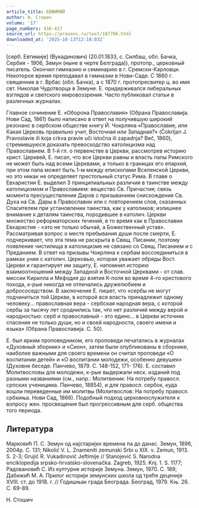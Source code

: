 ```yaml
---
article_title: ЕВФИМИЙ
author: Н. Стошич
volume: '17'
page_numbers: 416-417
source_url: https://pravenc.ru/text/187706.html
downloaded_at: '2025-10-13T12:18:03Z'
---
```


[серб. Евтимиjе] (Вукадинович) (20.01.1833, с. Силбаш, обл. Бачка, Сербия - 1906, Земун (ныне в черте Белграда)), протопр., церковный писатель. Окончил гимназию и семинарию в г. Сремски-Карловци. Некоторое время преподавал в гимназии в Нови-Саде. С 1860 г. священник в г. Врбас (обл. Бачка), а с 1870 г. протопресвитер ц. во имя свт. Николая Чудотворца в Земуне. Е. придерживался либеральных взглядов и светского мировоззрения. Часто публиковал статьи в различных журналах.

Главное сочинение Е. «Оборона Православия» (Обрана Православиjа. Нови Сад, 1861) было написано в ответ на получившую широкий резонанс в сербском обществе книгу Й. Чокрляна «Православие, или Какая Церковь правильно учит, Восточная или Западная?» (Čokrljan J. Pravoslavie ili koja crkva pravie uči istočna ili zapadnja? Beč, 1860), стремившуюся доказать превосходство католицизма над Православием. В 1-й гл. о первенстве в Церкви, рассмотрев историю христ. Церквей, Е. писал, что все Церкви равны и власть папы Римского не может быть над всеми Церквами, а только в границах его епархий, при этом папа может быть 1-м между епископами Вселенской Церкви, но это никак не определяет престольный статус Рима. В главе о Евхаристии Е. выделил 3 принципиальных различия в таинстве между католицизмом и Православием: вещество Св. Причастия; связь момента пресуществления Даров с призыванием снисхождения Св. Духа на Св. Дары в Православии или с повторением слов, сказанных Спасителем при установлении таинства, как у католиков; излишнее внимание к деталям таинства, породившее в католич. Церкви множество реформаторских течений, в то время как в Православии Евхаристия - «это не только обычай, а Божественный устав». Рассматривая вопрос о месте пребывания души после смерти, Е. подчеркивает, что эта тема не раскрыта в Свящ. Писании, поэтому появление чистилища в католицизме не связано со Свящ. Писанием и с Преданием. В ответ на призывы Чокрляна к сербам воссоединиться в рамках унии с католич. Церковью, которая уважает обряды Вост. Церкви и гарантирует им защиту, Е. напомнил историю взаимоотношений между Западной и Восточной Церквами - от слав. миссии Кирилла и Мефодия до взятия К-поля во время 4-го крестового похода, к-рые никогда не отличались дружелюбием и добрососедством. В заключение Е. пишет, что «сербы не могут подчиниться той Церкви, в которой вся власть принадлежит одному человеку... православная вера - сербская народная вера, с которой сербы за тысячу лет сроднились так, что нет различий между верой и народностью: серб и православный - это едино... в Церкви источник спасения не только души, но и своей народности, своего имени и языка» (Обрана Православиja. С. 50).

Е. был ярким проповедником, его проповеди печатались в журналах «Духовный зборник» и «Сион», затем были опубликованы в сборнике, наиболее важными для своего времени он считал проповеди «О воспитании детей» и «О воспитании молодежи, особенно девушек» (Духовне беседе. Панчево, 1879. С. 148-152, 171- 176). Е. составил Молитвословы для молодежи, к-рые выдержали неск. изданий под разными названиями (см., напр.: Молитвеник: На потребу правосл. српских ученицима. Панчево, 18854), и для правосл. сербок, куда вошли переведенные им молитвы (Молитвослов: На потребу правосл. србкиња. Нови Сад, 1866). Подобный подход церковнослужителя к вопросу жен. просвещения был прогрессивным для серб. общества того периода.

## Литература

Марковић П. С. Земун од наjстариjих времена па до данас. Земун, 1896, 2004р. С. 131; Nikolić V. L. Znameniti zemunski Srbi u XIX. v. Zemun, 1913. S. 2-3; Grujić R. Vukadinović Jeftimije // Stanojević S. Narodna enciklopedija srpsko-hrvatsko-slovenačka. Zagreb, 1925. Knj. 1. S. 1177; Радовановић C. Из културне историjе Земуна. Земун, 1970. С. 189; Дабижић М. А. Прилог историjи земунских школа од треће децениjе XVIII. ст. до 1918. г. // Годишњак града Београда. Београд, 1979. Књ. 26. С. 69-89.

Н. Стошич
